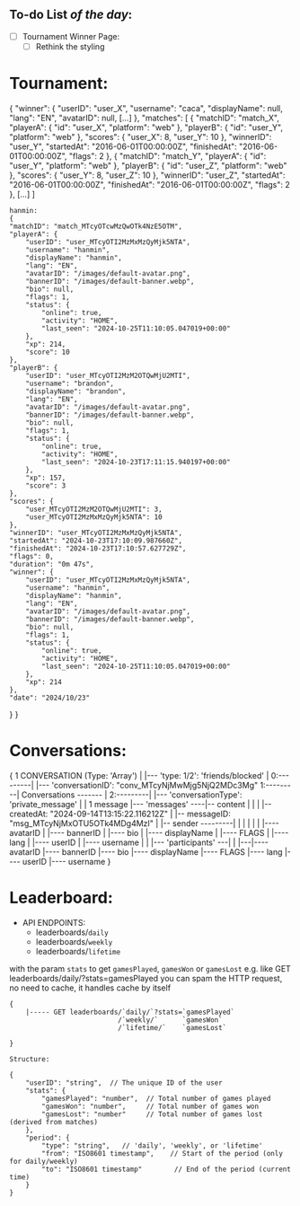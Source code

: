 ## To-do List *of the day*:

- [ ]  Tournament Winner Page:
    - [ ]  Rethink the styling

# Tournament:
{
	"winner": {
        "userID": "user_X",
        "username": "caca",
        "displayName": null,
        "lang": "EN",
        "avatarID": null,
        [...]
    },
    "matches": [
        {
            "matchID": "match_X",
            "playerA": {
                "id": "user_X",
                "platform": "web"
            },
            "playerB": {
                "id": "user_Y",
                "platform": "web"
            },
            "scores": {
                "user_X": 8,
                "user_Y": 10
            },
            "winnerID": "user_Y",
            "startedAt": "2016-06-01T00:00:00Z",
            "finishedAt": "2016-06-01T00:00:00Z",
            "flags": 2
        },
        {
            "matchID": "match_Y",
            "playerA": {
                "id": "user_Y",
                "platform": "web"
            },
            "playerB": {
                "id": "user_Z",
                "platform": "web"
            },
            "scores": {
                "user_Y": 8,
                "user_Z": 10
            },
            "winnerID": "user_Z",
            "startedAt": "2016-06-01T00:00:00Z",
            "finishedAt": "2016-06-01T00:00:00Z",
            "flags": 2
        },
        [...]
    ]

	hanmin:
	{
    "matchID": "match_MTcyOTcwMzQwOTk4NzE5OTM",
    "playerA": {
        "userID": "user_MTcyOTI2MzMxMzQyMjk5NTA",
        "username": "hanmin",
        "displayName": "hanmin",
        "lang": "EN",
        "avatarID": "/images/default-avatar.png",
        "bannerID": "/images/default-banner.webp",
        "bio": null,
        "flags": 1,
        "status": {
            "online": true,
            "activity": "HOME",
            "last_seen": "2024-10-25T11:10:05.047019+00:00"
        },
        "xp": 214,
        "score": 10
    },
    "playerB": {
        "userID": "user_MTcyOTI2MzM2OTQwMjU2MTI",
        "username": "brandon",
        "displayName": "brandon",
        "lang": "EN",
        "avatarID": "/images/default-avatar.png",
        "bannerID": "/images/default-banner.webp",
        "bio": null,
        "flags": 1,
        "status": {
            "online": true,
            "activity": "HOME",
            "last_seen": "2024-10-23T17:11:15.940197+00:00"
        },
        "xp": 157,
        "score": 3
    },
    "scores": {
        "user_MTcyOTI2MzM2OTQwMjU2MTI": 3,
        "user_MTcyOTI2MzMxMzQyMjk5NTA": 10
    },
    "winnerID": "user_MTcyOTI2MzMxMzQyMjk5NTA",
    "startedAt": "2024-10-23T17:10:09.987660Z",
    "finishedAt": "2024-10-23T17:10:57.627729Z",
    "flags": 0,
    "duration": "0m 47s",
    "winner": {
        "userID": "user_MTcyOTI2MzMxMzQyMjk5NTA",
        "username": "hanmin",
        "displayName": "hanmin",
        "lang": "EN",
        "avatarID": "/images/default-avatar.png",
        "bannerID": "/images/default-banner.webp",
        "bio": null,
        "flags": 1,
        "status": {
            "online": true,
            "activity": "HOME",
            "last_seen": "2024-10-25T11:10:05.047019+00:00"
        },
        "xp": 214
    },
    "date": "2024/10/23"
}
}

# Conversations:
{
									1 CONVERSATION (Type: 'Array')
									   |
									   |--- 'type: 1/2': 'friends/blocked'
									   |
	0:---------|                       |--- 'conversationID': "conv_MTcyNjMwMjg5NjQ2MDc3Mg"
	1:---------| Conversations ------- |
	2:---------|                       |--- 'conversationType': 'private_message'
	                                   |
									   |                  1 message
									   |--- 'messages' ----|-- content
								       |                   |
								       |                   |-- createdAt: "2024-09-14T13:15:22.116212Z"
								       |                   |-- messageID: "msg_MTcyNjMxOTU5OTk4MDg4MzI"
								       |                   |-- sender ---------|
								       |				                       |
								       |									   |
								       |									   |---- avatarID
								       |									   |---- bannerID
								       |									   |---- bio
								       |									   |---- displayName
								       |									   |---- FLAGS
								       |									   |---- lang
								       |									   |---- userID
								       |									   |---- username
									   |
									   |
									   |--- 'participants' ---|
									                          |
															  |---|---- avatarID
								        						  |---- bannerID
								        					      |---- bio
								        					      |---- displayName
								        					      |---- FLAGS
								        						  |---- lang
								        						  |---- userID
								        						  |---- username
}

# Leaderboard:

- API ENDPOINTS:
	- leaderboards/`daily`
	- leaderboards/`weekly`
	- leaderboards/`lifetime`

with the param `stats` to get `gamesPlayed`, `gamesWon` or `gamesLost`
e.g. like GET leaderboards/daily/?stats=gamesPlayed
you can spam the HTTP request, no need to cache, it handles cache by itself

```
{
	|----- GET leaderboards/`daily/`?stats=`gamesPlayed`
						   /`weekly/`      `gamesWon`
						   /`lifetime/`    `gamesLost`

}

Structure:

{
	"userID": "string",  // The unique ID of the user
	"stats": {
		"gamesPlayed": "number",  // Total number of games played
		"gamesWon": "number",     // Total number of games won
		"gamesLost": "number"     // Total number of games lost (derived from matches)
	},
	"period": {
		"type": "string",	// 'daily', 'weekly', or 'lifetime'
		"from": "ISO8601 timestamp",	// Start of the period (only for daily/weekly)
		"to": "ISO8601 timestamp"		 // End of the period (current time)
	}
}
```
